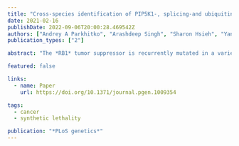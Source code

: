 ```yaml
---
title: "Cross-species identification of PIP5K1-, splicing-and ubiquitin-related pathways as potential targets for RB1-deficient cells"
date: 2021-02-16
publishDate: 2022-09-06T20:00:28.469542Z
authors: ["Andrey A Parkhitko", "Arashdeep Singh", "Sharon Hsieh", "Yanhui Hu", "Richard Binari", "Christopher J Lord", "Sridhar Hannenhalli", "Colm J. Ryan", "Norbert Perrimon"]
publication_types: ["2"]

abstract: "The *RB1* tumor suppressor is recurrently mutated in a variety of cancers including retinoblastomas, small cell lung cancers, triple-negative breast cancers, prostate cancers, and osteosarcomas. Finding new synthetic lethal (SL) interactions with *RB1* could lead to new approaches to treating cancers with inactivated *RB1*. We identified 95 SL partners of *RB1* based on a *Drosophila* screen for genetic modifiers of the eye phenotype caused by defects in the *RB1* ortholog, *Rbf1*. We validated 38 mammalian orthologs of *Rbf1* modifiers as RB1 SL partners in human cancer cell lines with defective *RB1* alleles. We further show that for many of the *RB1* SL genes validated in human cancer cell lines, low activity of the SL gene in human tumors, when concurrent with low levels of *RB1* was associated with improved patient survival. We investigated higher order combinatorial gene interactions by creating a novel *Drosophila* cancer model with co-occurring *Rbf1, Pten* and *Ras* mutations, and found that targeting *RB1* SL genes in this background suppressed the dramatic tumor growth and rescued fly survival whilst having minimal effects on wild-type cells. Finally, we found that drugs targeting the identified RB1 interacting genes/pathways, such as UNC3230, PYR-41, TAK-243, isoginkgetin, madrasin, and celastrol also elicit SL in human cancer cell lines. In summary, we identified several high confidence, evolutionarily conserved, novel targets for *RB1*-deficient cells that may be further adapted for the treatment of human cancer."

featured: false

links:
  - name: Paper
    url: https://doi.org/10.1371/journal.pgen.1009354

tags:
  - cancer
  - synthetic lethality

publication: "*PLoS genetics*"
---
```


